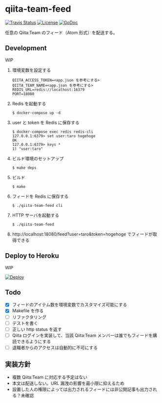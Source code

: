 # qiita-team-feed

[![Travis Status](https://img.shields.io/travis/masutaka/qiita-team-feed.svg?logo=travis&style=flat-square)][travisci]
[![License](https://img.shields.io/github/license/masutaka/qiita-team-feed.svg?style=flat-square)][license]
[![GoDoc](https://godoc.org/github.com/masutaka/qiita-team-feed?status.svg)][godoc]

[travisci]: https://travis-ci.org/masutaka/qiita-team-feed
[license]: https://github.com/masutaka/qiita-team-feed/blob/master/LICENSE.txt
[godoc]: https://godoc.org/github.com/masutaka/qiita-team-feed

任意の Qiita:Team のフィード（Atom 形式）を配送する。

## Development

WIP

1. 環境変数を設定する

    ```
    QIITA_ACCESS_TOKEN=<app.json を参考にする>
    QIITA_TEAM_NAME=<app.json を参考にする>
    REDIS_URL=redis://localhost:16379
    PORT=18080
    ```

1. Redis を起動する

    ```
    $ docker-compose up -d
    ```

1. user と token を Redis に保存する

    ```
    $ docker-compose exec redis redis-cli
    127.0.0.1:6379> set user:taro hogehoge
    OK
    127.0.0.1:6379> keys *
    1) "user:taro"
    ```

1. ビルド環境のセットアップ

    ```
    $ make deps
    ```

1. ビルド

    ```
    $ make
    ```

1. フィードを Redis に保存する

    ```
    $ ./qiita-team-feed cli
    ```

1. HTTP サーバを起動する

    ```
    $ ./qiita-team-feed
    ```

1. http://localhost:18080/feed?user=taro&token=hogehoge でフィードが取得できる

## Deploy to Heroku

WIP

[![Deploy](https://www.herokucdn.com/deploy/button.png)](https://heroku.com/deploy)

## Todo

* [x] フィードのアイテム数を環境変数でカスタマイズ可能にする
* [x] Makefile を作る
* [ ] リファクタリング
* [ ] テストを書く
* [ ] 正しい http status を返す
* [ ] Qiita ログインを実装して、当該 Qiita:Team メンバーは誰でもフィードを購読できるようにする
* [ ] 退職者からのアクセスは自動的に不可にする

## 実装方針

* 複数 Qiita:Team に対応する予定はない
* 本文は配送しない。URL 漏洩の影響を最小限に抑えるため
* 設置した人の権限によっては出力されるフィードには非公開記事も出力される？未確認
